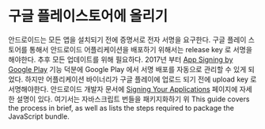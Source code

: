 # 구글 플레이스토어에 올리기

안드로이드는 모든 앱을 설치되기 전에 증명서로 전자 서명을 요구한다. 구글 플레이 스토어를 통해서 안드로이드 어플리케이션을 배포하기 위해서는 release key 로 서명을 해야한다. 추후 모든 업데이트를 위해 필요하다. 2017년 부터  [App Signing by Google Play](https://developer.android.com/studio/publish/app-signing#app-signing-google-play)  기능 덕분에 Google Play 에서 서명 배포를 자동으로 관리할 수 있게 되었다. 하지만 어플리케이션 바이너리가 구글 플레이에 업로드 되기 전에 upload key 로 서명해야한다. 
안드로이드 개발자 문서에  [Signing Your Applications](https://developer.android.com/tools/publishing/app-signing.html) 페이지에 자세한 설명이 있다. 여기서는 자바스크립트 번들을 패키지화하기 위
 This guide covers the process in brief, as well as lists the steps required to package the JavaScript bundle.
<!--stackedit_data:
eyJoaXN0b3J5IjpbLTg3NTAxNzA2MywtMTIzNTA5MzU3OCw3Mz
A5OTgxMTZdfQ==
-->